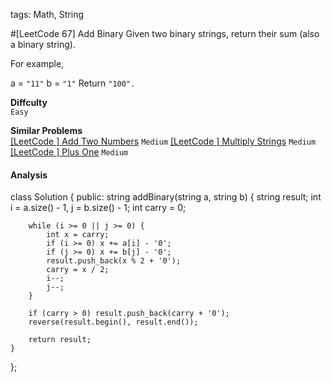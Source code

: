 tags: Math, String

#[LeetCode 67] Add Binary
Given two binary strings, return their sum (also a binary string).

For example,

a = `"11"`
b = `"1"`
Return `"100".`


**Diffculty**  
`Easy`

**Similar Problems**  
[[LeetCode ] Add Two Numbers]() `Medium`
[[LeetCode ] Multiply Strings]() `Medium`
[[LeetCode ] Plus One]() `Medium`


#### Analysis

class Solution {
public:
    string addBinary(string a, string b) {
        string result;
        int i = a.size() - 1, j = b.size() - 1;
        int carry = 0;

        while (i >= 0 || j >= 0) {
            int x = carry;
            if (i >= 0) x += a[i] - '0';
            if (j >= 0) x += b[j] - '0';
            result.push_back(x % 2 + '0');
            carry = x / 2;
            i--;
            j--;
        }

        if (carry > 0) result.push_back(carry + '0');
        reverse(result.begin(), result.end());

        return result;
    }
};
